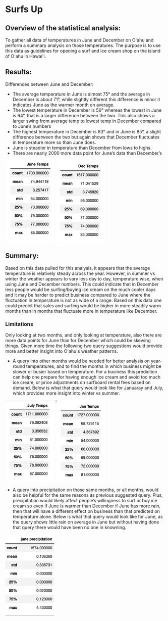# Surfs Up

## Overview of the statistical analysis:
To gather all data of temperatures in June and December on O'ahu and perform a summary analysis on those temperatures. The purpose is to use this data as guidelines for opening a surf and ice cream shop on the island of O'ahu in Hawai'i. 

## Results:
Differences between June and December:
- The average temperature in June is almost 75° and the average in December is about 71°, while slightly different this difference is minor it indicates June as the warmer month on average.
- The lowest temperature in December is 56° whereas the lowest in June is 64°, that is a larger difference between the two. This also shows a larger swing from average temp to lowest temp in December compared to June’s numbers 
- The highest temperature in December is 83° and in June is 85°, a slight difference between the two but again shows that December fluctuates in temperature more so than June does.
- June is steadier in temperature than December from lows to highs.
- There are nearly 2000 more data point for June’s data than December’s

![image](https://github.com/trosie3/surfs_up/blob/main/Resources/june_temps.png)  ![image](https://github.com/trosie3/surfs_up/blob/main/Resources/dec_temps.png)

## Summary:
Based on this data pulled for this analysis, it appears that the average temperature is relatively steady across the year. However, in summer vs winter the weather appears to vary less day to day, temperature wise, when using June and December numbers. This could indicate that in December less people would be surfing/buying ice cream on the much cooler days and it may be harder to predict business compared to June where the fluctuation in temperature is not as wide of a range. Based on this data one could predict that sales and surfing would be higher in more steadily warm months than in months that fluctuate more in temperature like December.

### Limitations
Only looking at two months, and only looking at temperature, also there are more data points for June than for December which could be skewing things. Given more time the following two query suggestions would provide more and better insight into O'ahu's weather patterns.
 - A query into other months would be needed for better analysis on year-round temperatures, and to find the months in which business might be slower or busier based on temperature. For a business this prediction can help one prepare for having enough ice cream and avoid too much ice cream, or price adjustments on surfboard rental fees based on demand. Below is what that query would look like for Januaray and July, which provides more insight into winter vs summer.

![image](https://github.com/trosie3/surfs_up/blob/main/Resources/july_temps.png) ![image](https://github.com/trosie3/surfs_up/blob/main/Resources/jan_temps.png)

 - A query into precipitation on those same months, or all months, would also be helpful for the same reasons as previous suggested query. Plus, precipitation would likely affect people’s willingness to surf or buy ice cream so even if June is warmer than December if June has more rain, then that will have a different effect on business than that predicted on temperature alone. Below is what that query would look like for June, as the query shows little rain on average in June but without having done that query there would have been no one in knowning.

![image](https://github.com/trosie3/surfs_up/blob/main/Resources/june_rain.png)
